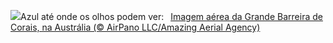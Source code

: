 ![](https://www.bing.com/th?id=OHR.ReefAwareness_PT-BR8773467623_UHD.jpg&w=1000)Azul até onde os olhos podem ver:&nbsp;&ensp;[Imagem aérea da Grande Barreira de Corais, na Austrália (© AirPano LLC/Amazing Aerial Agency)](https://www.bing.com/th?id=OHR.ReefAwareness_PT-BR8773467623_UHD.jpg)
<br><br/>
